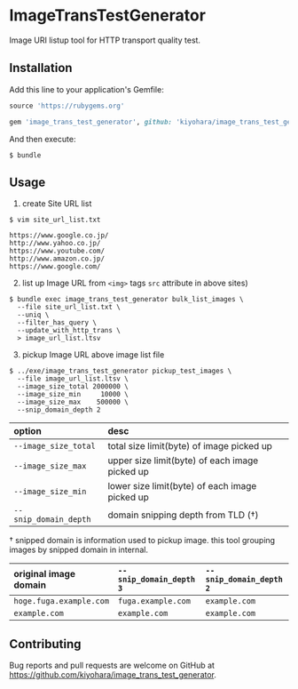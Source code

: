 # ImageTransTestGenerator

Image URI listup tool for HTTP transport quality test.

## Installation

Add this line to your application's Gemfile:

```ruby
source 'https://rubygems.org'

gem 'image_trans_test_generator', github: 'kiyohara/image_trans_test_generator'
```

And then execute:

```console
$ bundle
```

## Usage

1. create Site URL list

```console
$ vim site_url_list.txt
```

```
https://www.google.co.jp/
http://www.yahoo.co.jp/
https://www.youtube.com/
http://www.amazon.co.jp/
https://www.google.com/
```

2. list up Image URL from `<img>` tags `src` attribute in above sites)

```console
$ bundle exec image_trans_test_generator bulk_list_images \
  --file site_url_list.txt \
  --uniq \
  --filter_has_query \
  --update_with_http_trans \
  > image_url_list.ltsv
```

3. pickup Image URL above image list file

``` console
$ ../exe/image_trans_test_generator pickup_test_images \
  --file image_url_list.ltsv \
  --image_size_total 2000000 \
  --image_size_min     10000 \
  --image_size_max    500000 \
  --snip_domain_depth 2
```

| option | desc |
|:--|:--|
| `--image_size_total`  | total size limit(byte) of image picked up      |
| `--image_size_max`    | upper size limit(byte) of each image picked up |
| `--image_size_min`    | lower size limit(byte) of each image picked up |
| `--snip_domain_depth` | domain snipping depth from TLD (†)            |

† snipped domain is information used to pickup image.
this tool grouping images by snipped domain in internal.

| original image domain   | `--snip_domain_depth 3` | `--snip_domain_depth 2` |
|:--|:--|:--|
| `hoge.fuga.example.com` | `fuga.example.com`      | `example.com`           |
| `example.com`           | `example.com`           | `example.com`           |

## Contributing

Bug reports and pull requests are welcome on GitHub at https://github.com/kiyohara/image_trans_test_generator.
